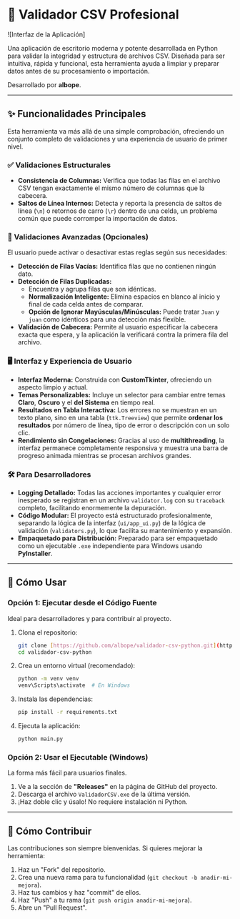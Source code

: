 # 🧪 Validador CSV Profesional

![Interfaz de la Aplicación]

Una aplicación de escritorio moderna y potente desarrollada en Python para validar la integridad y estructura de archivos CSV. Diseñada para ser intuitiva, rápida y funcional, esta herramienta ayuda a limpiar y preparar datos antes de su procesamiento o importación.

Desarrollado por **albope**.

---

## ✨ Funcionalidades Principales

Esta herramienta va más allá de una simple comprobación, ofreciendo un conjunto completo de validaciones y una experiencia de usuario de primer nivel.

### ✅ Validaciones Estructurales
- **Consistencia de Columnas:** Verifica que todas las filas en el archivo CSV tengan exactamente el mismo número de columnas que la cabecera.
- **Saltos de Línea Internos:** Detecta y reporta la presencia de saltos de línea (`\n`) o retornos de carro (`\r`) dentro de una celda, un problema común que puede corromper la importación de datos.

### 🚀 Validaciones Avanzadas (Opcionales)
El usuario puede activar o desactivar estas reglas según sus necesidades:
- **Detección de Filas Vacías:** Identifica filas que no contienen ningún dato.
- **Detección de Filas Duplicadas:**
    - Encuentra y agrupa filas que son idénticas.
    - **Normalización Inteligente:** Elimina espacios en blanco al inicio y final de cada celda antes de comparar.
    - **Opción de Ignorar Mayúsculas/Minúsculas:** Puede tratar `Juan` y `juan` como idénticos para una detección más flexible.
- **Validación de Cabecera:** Permite al usuario especificar la cabecera exacta que espera, y la aplicación la verificará contra la primera fila del archivo.

### 🖥️ Interfaz y Experiencia de Usuario
- **Interfaz Moderna:** Construida con **CustomTkinter**, ofreciendo un aspecto limpio y actual.
- **Temas Personalizables:** Incluye un selector para cambiar entre temas **Claro**, **Oscuro** y el **del Sistema** en tiempo real.
- **Resultados en Tabla Interactiva:** Los errores no se muestran en un texto plano, sino en una tabla (`ttk.Treeview`) que permite **ordenar los resultados** por número de línea, tipo de error o descripción con un solo clic.
- **Rendimiento sin Congelaciones:** Gracias al uso de **multithreading**, la interfaz permanece completamente responsiva y muestra una barra de progreso animada mientras se procesan archivos grandes.

### 🛠️ Para Desarrolladores
- **Logging Detallado:** Todas las acciones importantes y cualquier error inesperado se registran en un archivo `validator.log` con su `traceback` completo, facilitando enormemente la depuración.
- **Código Modular:** El proyecto está estructurado profesionalmente, separando la lógica de la interfaz (`ui/app_ui.py`) de la lógica de validación (`validators.py`), lo que facilita su mantenimiento y expansión.
- **Empaquetado para Distribución:** Preparado para ser empaquetado como un ejecutable `.exe` independiente para Windows usando **PyInstaller**.

---

## 🚀 Cómo Usar

### Opción 1: Ejecutar desde el Código Fuente
Ideal para desarrolladores y para contribuir al proyecto.

1.  Clona el repositorio:
    ```bash
    git clone [https://github.com/albope/validador-csv-python.git](https://github.com/albope/validador-csv-python.git)
    cd validador-csv-python
    ```
2.  Crea un entorno virtual (recomendado):
    ```bash
    python -m venv venv
    venv\Scripts\activate  # En Windows
    ```
3.  Instala las dependencias:
    ```bash
    pip install -r requirements.txt
    ```
    
4.  Ejecuta la aplicación:
    ```bash
    python main.py
    ```

### Opción 2: Usar el Ejecutable (Windows)
La forma más fácil para usuarios finales.

1.  Ve a la sección de **"Releases"** en la página de GitHub del proyecto.
2.  Descarga el archivo `ValidadorCSV.exe` de la última versión.
3.  ¡Haz doble clic y úsalo! No requiere instalación ni Python.

---

## 🤝 Cómo Contribuir

Las contribuciones son siempre bienvenidas. Si quieres mejorar la herramienta:

1.  Haz un "Fork" del repositorio.
2.  Crea una nueva rama para tu funcionalidad (`git checkout -b anadir-mi-mejora`).
3.  Haz tus cambios y haz "commit" de ellos.
4.  Haz "Push" a tu rama (`git push origin anadir-mi-mejora`).
5.  Abre un "Pull Request".